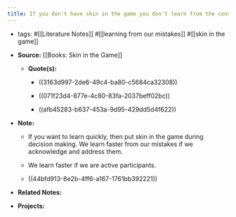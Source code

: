 ```yaml
---
title: If you don't have skin in the game you don't learn from the consequences of your decision making
---
```


- tags: #[[Literature Notes]] #[[learning from our mistakes]] #[[skin in the game]]

- **Source:** [[Books: Skin in the Game]]
	 - **Quote(s):** 
		 - ((3163d997-2de6-49c4-ba80-c5684ca32308))

		 - ((071f23d4-877e-4c80-83fa-2037beff02bc))

		 - ((afb45283-b637-453a-9d95-429dd5d4f622))

- **Note:**
	 - If you want to learn quickly, then put skin in the game during decision making. We learn faster from our mistakes if we acknowledge and address them.

	 - We learn faster if we are active participants.

	 - ((44bfd913-8e2b-4ff6-a167-1761bb392221))

- **Related Notes:**

- **Projects:**
